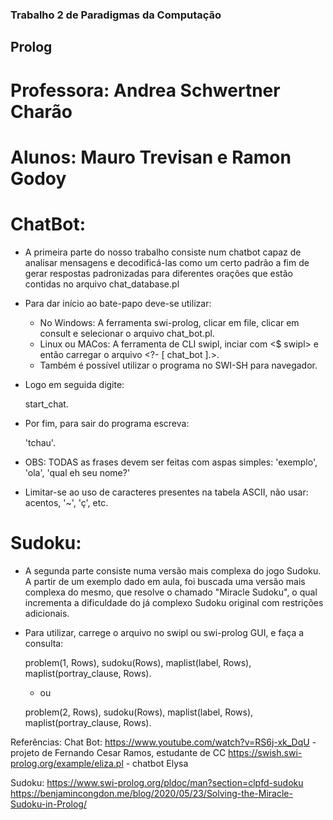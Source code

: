 ### Trabalho 2 de Paradigmas da Computação
## Prolog

# Professora: Andrea Schwertner Charão
# Alunos: Mauro Trevisan e Ramon Godoy

# ChatBot:

* A primeira parte do nosso trabalho consiste num chatbot capaz de analisar mensagens e decodificá-las como um certo padrão a fim de gerar respostas padronizadas para diferentes orações que estão contidas no arquivo chat_database.pl
* Para dar início ao bate-papo deve-se utilizar:
  * No Windows: A ferramenta swi-prolog, clicar em file, clicar em consult e selecionar o arquivo chat_bot.pl. 
  * Linux ou MACos: A ferramenta de CLI swipl, inciar com <$ swipl> e então carregar o arquivo <?- [ chat_bot ].>.
  * Também é possível utilizar o programa no SWI-SH para navegador.
* Logo em seguida digite: 
    
    start_chat. 
    
* Por fim, para sair do programa escreva: 

    'tchau'.

* OBS: TODAS as frases devem ser feitas com aspas simples: 'exemplo', 'ola', 'qual eh seu nome?'
* Limitar-se ao uso de caracteres presentes na tabela ASCII, não usar: acentos, '~', 'ç', etc.  

# Sudoku:

* A segunda parte consiste numa versão mais complexa do jogo Sudoku. A partir de um exemplo dado em aula, 
foi buscada uma versão mais complexa do mesmo, que resolve o chamado "Miracle Sudoku", o qual incrementa a dificuldade
do já complexo Sudoku original com restrições adicionais.
* Para utilizar, carrege o arquivo no swipl ou swi-prolog GUI, e faça a consulta:

    problem(1, Rows), sudoku(Rows), maplist(label, Rows), maplist(portray_clause, Rows). 

   * ou

    problem(2, Rows), sudoku(Rows), maplist(label, Rows), maplist(portray_clause, Rows).

Referências:
Chat Bot:
    https://www.youtube.com/watch?v=RS6j-xk_DqU - projeto de Fernando Cesar Ramos, estudante de CC
    https://swish.swi-prolog.org/example/eliza.pl - chatbot Elysa  

Sudoku:
    https://www.swi-prolog.org/pldoc/man?section=clpfd-sudoku
    https://benjamincongdon.me/blog/2020/05/23/Solving-the-Miracle-Sudoku-in-Prolog/